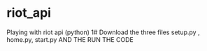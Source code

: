 # riot_api
Playing with riot api (python)
1# Download the three files setup.py , home.py, start.py
AND THE RUN THE CODE
